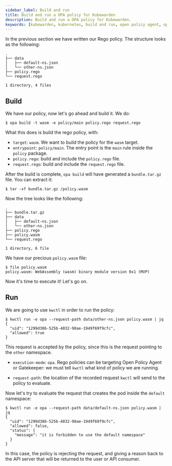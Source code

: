 ```yaml
---
sidebar_label: Build and run
title: Build and run a OPA policy for Kubewarden
description: Build and run a OPA policy for Kubewarden.
keywords: [kubewarden, kubernetes, build and run, open policy agent, opa, rego]
---
```


In the previous section we have written our Rego policy. The structure
looks as the following:

```
.
├── data
│   ├── default-ns.json
│   └── other-ns.json
├── policy.rego
└── request.rego

1 directory, 4 files
```

## Build

We have our policy, now let's go ahead and build it. We do:

```shell
$ opa build -t wasm -e policy/main policy.rego request.rego
```

What this does is build the rego policy, with:

- `target`: `wasm`. We want  to build the policy for the `wasm` target.
- `entrypoint`: `policy/main`. The entry point is the `main` rule
inside the `policy` package.
- `policy.rego`: build and include the `policy.rego` file.
- `request.rego`: build and include the `request.rego` file.

After the build is complete, `opa build` will have generated a
`bundle.tar.gz` file. You can extract it:

```shell
$ tar -xf bundle.tar.gz /policy.wasm
```

Now the tree looks like the following:

```shell
.
├── bundle.tar.gz
├── data
│   ├── default-ns.json
│   └── other-ns.json
├── policy.rego
├── policy.wasm
└── request.rego

1 directory, 6 file
```

We have our precious `policy.wasm` file:

```shell
$ file policy.wasm
policy.wasm: WebAssembly (wasm) binary module version 0x1 (MVP)
```

Now it's time to execute it! Let's go on.

## Run

We are going to use `kwctl` in order to run the policy:

```
$ kwctl run -e opa --request-path data/other-ns.json policy.wasm | jq
{
  "uid": "1299d386-525b-4032-98ae-1949f69f9cfc",
  "allowed": true
}
```

This request is accepted by the policy, since this is the request
pointing to the `other` namespace.

- `execution-mode`: `opa`. Rego policies can be targeting Open Policy
  Agent or Gatekeeper: we must tell `kwctl` what kind of policy we are
  running.


- `request-path`: the location of the recorded request `kwctl` will
  send to the policy to evaluate.

Now let's try to evaluate the request that creates the pod inside the
`default` namespace:

```
$ kwctl run -e opa --request-path data/default-ns.json policy.wasm | jq
{
  "uid": "1299d386-525b-4032-98ae-1949f69f9cfc",
  "allowed": false,
  "status": {
    "message": "it is forbidden to use the default namespace"
  }
}
```

In this case, the policy is rejecting the request, and giving a reason
back to the API server that will be returned to the user or API consumer.
